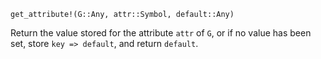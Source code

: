 ```
get_attribute!(G::Any, attr::Symbol, default::Any)
```

Return the value stored for the attribute `attr` of `G`, or if no value has been set, store `key => default`, and return `default`.
